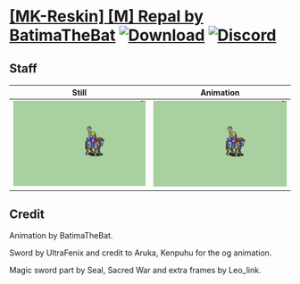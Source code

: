 # [\[MK-Reskin\] \[M\] Repal by BatimaTheBat](./) [![Download](https://img.shields.io/badge/Download--red?style=social&logo=github)](https://minhaskamal.github.io/DownGit/#/home?url=https://github.com/Klokinator/FE-Repo/tree/main/Battle%20Animations%2FMounted%20-%20Valks%2C%20MKs%2C%20Magi%2F%5BMK-Reskin%5D%20%5BM%5D%20Repal%20by%20BatimaTheBat%2F7.%20Staff) [![Discord](https://img.shields.io/badge/Discord--blue?style=social&logo=discord)](https://discord.gg/C7VNGnyTPA)

## Staff

| Still | Animation |
| :---: | :-------: |
| ![Staff still](./Staff_000.png) | ![Staff](./Staff.gif) |

## Credit

Animation by BatimaTheBat.

Sword by UltraFenix and credit to Aruka, Kenpuhu for the og animation.

Magic sword part by Seal, Sacred War and extra frames by Leo_link.
